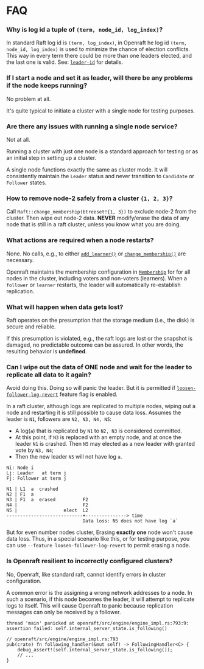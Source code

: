 # FAQ

### Why is log id a tuple of `(term, node_id, log_index)`?

In standard Raft log id is `(term, log_index)`, in Openraft he log id `(term,
node_id, log_index)` is used to minimize the chance of election conflicts.
This way in every term there could be more than one leaders elected, and the last one is valid.
See: [`leader-id`](`crate::docs::data::leader_id`) for details.


### If I start a node and set it as leader, will there be any problems if the node keeps running?

No problem at all.

It's quite typical to initiate a cluster with a single node for testing purposes.


### Are there any issues with running a single node service?

Not at all.

Running a cluster with just one node is a standard approach for testing or as an initial step in setting up a cluster.

A single node functions exactly the same as cluster mode.
It will consistently maintain the `Leader` status and never transition to `Candidate` or `Follower` states.


### How to remove node-2 safely from a cluster `{1, 2, 3}`?

Call `Raft::change_membership(btreeset!{1, 3})` to exclude node-2 from
the cluster. Then wipe out node-2 data.
**NEVER** modify/erase the data of any node that is still in a raft cluster, unless you know what you are doing.


### What actions are required when a node restarts?

None. No calls, e.g., to either [`add_learner()`][] or [`change_membership()`][]
are necessary.

Openraft maintains the membership configuration in [`Membership`][] for for all
nodes in the cluster, including voters and non-voters (learners).  When a
`follower` or `learner` restarts, the leader will automatically re-establish
replication.


### What will happen when data gets lost?

Raft operates on the presumption that the storage medium (i.e., the disk) is
secure and reliable.

If this presumption is violated, e.g., the raft logs are lost or the snapshot is
damaged, no predictable outcome can be assured. In other words, the resulting
behavior is **undefined**.


### Can I wipe out the data of ONE node and wait for the leader to replicate all data to it again?

Avoid doing this. Doing so will panic the leader. But it is permitted
if [`loosen-follower-log-revert`] feature flag is enabled.

In a raft cluster, although logs are replicated to multiple nodes,
wiping out a node and restarting it is still possible to cause data loss.
Assumes the leader is `N1`, followers are `N2, N3, N4, N5`:
- A log(`a`) that is replicated by `N1` to `N2, N3` is considered committed.
- At this point, if `N3` is replaced with an empty node, and at once the leader
  `N1` is crashed. Then `N5` may elected as a new  leader with granted vote by
  `N3, N4`;
- Then the new leader `N5` will not have log `a`.

```text
Ni: Node i
Lj: Leader   at term j
Fj: Follower at term j

N1 | L1  a  crashed
N2 | F1  a
N3 | F1  a  erased          F2
N4 |                        F2
N5 |                 elect  L2
----------------------------+---------------> time
                            Data loss: N5 does not have log `a`
```

But for even number nodes cluster, Erasing **exactly one** node won't cause data loss.
Thus, in a special scenario like this, or for testing purpose, you can use
`--feature loosen-follower-log-revert` to permit erasing a node.


### Is Openraft resilient to incorrectly configured clusters?

No, Openraft, like standard raft, cannot identify errors in cluster configuration.

A common error is the assigning a wrong network addresses to a node. In such
a scenario, if this node becomes the leader, it will attempt to replicate
logs to itself. This will cause Openraft to panic because replication
messages can only be received by a follower.

```text
thread 'main' panicked at openraft/src/engine/engine_impl.rs:793:9:
assertion failed: self.internal_server_state.is_following()
```

```ignore
// openraft/src/engine/engine_impl.rs:793
pub(crate) fn following_handler(&mut self) -> FollowingHandler<C> {
    debug_assert!(self.internal_server_state.is_following());
    // ...
}
```


[`loosen-follower-log-revert`]: `crate::docs::feature_flags#loosen_follower_log_revert`

[`add_learner()`]: `crate::Raft::add_learner`
[`change_membership()`]: `crate::Raft::change_membership`
[`Membership`]: `crate::Membership`
